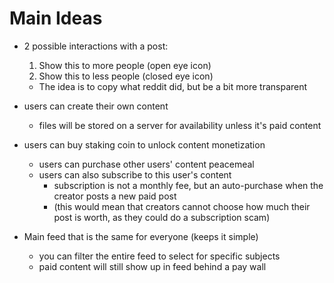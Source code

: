 # Main Ideas

- 2 possible interactions with a post:
	1. Show this to more people (open eye icon)
	2. Show this to less people (closed eye icon)
	- The idea is to copy what reddit did, but be a bit more transparent

- users can create their own content
	- files will be stored on a server for availability unless it's paid content
- users can buy staking coin to unlock content monetization
	- users can purchase other users' content peacemeal
	- users can also subscribe to this user's content
		- subscription is not a monthly fee, but an auto-purchase when the creator posts a new paid post
		- (this would mean that creators cannot choose how much their post is worth, as they could do a subscription scam)

- Main feed that is the same for everyone (keeps it simple)
	- you can filter the entire feed to select for specific subjects
	- paid content will still show up in feed behind a pay wall
